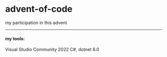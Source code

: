 # advent-of-code
my participation in this advent

---
#### my tools:
Visual Studio Community 2022
C#, dotnet 6.0
